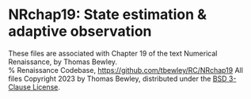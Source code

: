 # NRchap19: State estimation & adaptive observation
These files are associated with Chapter 19 of the text Numerical Renaissance, by Thomas Bewley.<BR>
% Renaissance Codebase, https://github.com/tbewley/RC/NRchap19
All files Copyright 2023 by Thomas Bewley, distributed under the <a href="https://github.com/tbewley/RC/blob/main/LICENSE">BSD 3-Clause License</a>.
